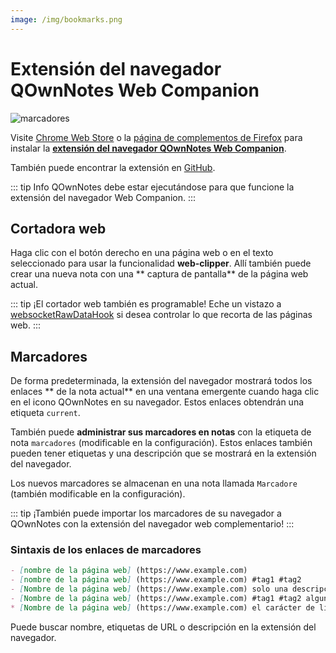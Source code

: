 ```yaml
---
image: /img/bookmarks.png
---
```


# Extensión del navegador QOwnNotes Web Companion

![marcadores](/img/bookmarks.png)

Visite [Chrome Web Store](https://chrome.google.com/webstore/detail/qownnotes-web-companion/pkgkfnampapjbopomdpnkckbjdnpkbkp) o la [página de complementos de Firefox](https://addons.mozilla.org/firefox/addon/qownnotes-web-companion) para instalar la [**extensión del navegador QOwnNotes Web Companion**](https://github.com/qownnotes/web-companion/).

También puede encontrar la extensión en [GitHub](https://github.com/qownnotes/web-companion/).

::: tip Info
QOwnNotes debe estar ejecutándose para que funcione la extensión del navegador Web Companion.
:::

## Cortadora web

Haga clic con el botón derecho en una página web o en el texto seleccionado para usar la funcionalidad **web-clipper**. Allí también puede crear una nueva nota con una ** captura de pantalla** de la página web actual.

::: tip
¡El cortador web también es programable! Eche un vistazo a [websocketRawDataHook](../scripting/hooks.md#websocketrawdatahook) si desea controlar lo que recorta de las páginas web.
:::

## Marcadores

De forma predeterminada, la extensión del navegador mostrará todos los enlaces ** de la nota actual** en una ventana emergente cuando haga clic en el icono QOwnNotes en su navegador. Estos enlaces obtendrán una etiqueta `current`.

También puede **administrar sus marcadores en notas** con la etiqueta de nota `marcadores` (modificable en la configuración). Estos enlaces también pueden tener etiquetas y una descripción que se mostrará en la extensión del navegador.

Los nuevos marcadores se almacenan en una nota llamada `Marcadore` (también modificable en la configuración).

::: tip
¡También puede importar los marcadores de su navegador a QOwnNotes con la extensión del navegador web complementario!
:::

### Sintaxis de los enlaces de marcadores

```markdown
- [nombre de la página web] (https://www.example.com)
- [nombre de la página web] (https://www.example.com) #tag1 #tag2
- [Nombre de la página web] (https://www.example.com) solo una descripción
- [Nombre de la página web] (https://www.example.com) #tag1 #tag2 alguna descripción y etiquetas
* [Nombre de la página web] (https://www.example.com) el carácter de lista alternativo también funciona
```

Puede buscar nombre, etiquetas de URL o descripción en la extensión del navegador.
